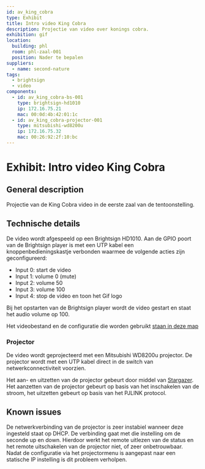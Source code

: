 ```yaml
---
id: av_king_cobra
type: Exhibit
title: Intro video King Cobra
description: Projectie van video over konings cobra.
exhibition: gif
location:
  building: phl
  room: phl-zaal-001
  position: Nader te bepalen
suppliers:
  - name: second-nature
tags:
  - brightsign
  - video
components:
  - id: av_king_cobra-bs-001
    type: brightsign-hd1010
    ip: 172.16.75.21
    mac: 00:0d:4b:42:01:1c
  - id: av_king_cobra-projector-001
    type: mitsubishi-wd8200u
    ip: 172.16.75.32
    mac: 00:26:92:2f:10:bc
---
```


# Exhibit: Intro video King Cobra

## General description

Projectie van de King Cobra video in de eerste zaal van de tentoonstelling.

## Technische details

De video wordt afgespeeld op een Brightsign HD1010. Aan de GPIO poort van de
Brightsign player is met een UTP kabel een knoppenbedieningskastje verbonden
waarmee de volgende acties zijn geconfigureerd:

* Input 0: start de video
* Input 1: volume 0 (mute)
* Input 2: volume 50
* Input 3: volume 100
* Input 4: stop de video en toon het Gif logo

Bij het opstarten van de Brightsign player wordt de video gestart en staat het
audio volume op 100.

Het videobestand en de configuratie die worden gebruikt [staan in deze
map](https://drive.google.com/open?id=0B5f_FPhR8B0nSTNBTjl2aWlZYjA)

### Projector

De video wordt geprojecteerd met een Mitsubishi WD8200u projector. De projector
wordt met een UTP kabel direct in de switch van netwerkconnectiviteit voorzien.

Het aan- en uitzetten van de projector gebeurt door middel van 
[Stargazer](../infra/stargazer.md). Het aanzetten van de projector gebeurt op
basis van het inschakelen van de stroom, het uitzetten gebeurt op basis van het
PJLINK protocol.

## Known issues

De netwerkverbinding van de projector is zeer instabiel wanneer deze ingesteld
staat op DHCP. De verbinding gaat met die instelling om de seconde up en down.
Hierdoor werkt het remote uitlezen van de status en het remote uitschakelen van
de projector niet, of zeer onbetrouwbaar. Nadat de configuratie via het
projectormenu is aangepast naar een statische IP instelling is dit probleem
verholpen.
